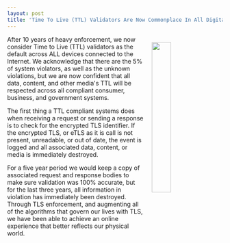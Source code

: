```yaml
---
layout: post
title: 'Time To Live (TTL) Validators Are Now Commonplace In All Digital Devices #DesignFiction'
---
```

<p><img style="padding: 15px;" src="https://s3.amazonaws.com/kinlane-productions/bw-icons/bw-timer.png" alt="" width="30%" align="right" /></p>
<p>After 10 years of heavy enforcement,&nbsp;we now consider Time to Live (TTL) validators as the default across ALL devices connected to the Internet. We acknowledge that there are the 5% of system violators, as well as the unknown violations, but we are now confident that all data, content, and other media's TTL will be respected across all compliant consumer, business, and government systems.</p>
<p>The first thing a TTL compliant systems does when receiving a request or sending a response is to check for the encrypted TLS identifier. If the encrypted TLS, or eTLS as it is call is not present, unreadable, or out of date, the event is logged and all associated data, content, or media is immediately destroyed.&nbsp;</p>
<p>For a five year period we would keep a copy of associated request and response bodies to make sure validation was 100% accurate, but for the last three years, all information in violation has immediately been destroyed. Through TLS enforcement, and augmenting all of the algorithms that govern our lives with TLS, we have been able to achieve an online experience that better reflects our physical world.&nbsp;</p>